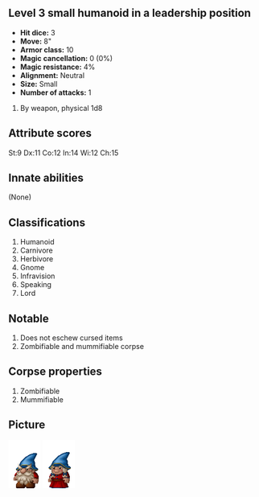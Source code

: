 ## Level 3 small humanoid in a leadership position
- **Hit dice:** 3
- **Move:** 8"
- **Armor class:** 10
- **Magic cancellation:** 0 (0%)
- **Magic resistance:** 4%
- **Alignment:** Neutral
- **Size:** Small
- **Number of attacks:** 1
1. By weapon, physical 1d8
## Attribute scores
St:9 Dx:11 Co:12 In:14 Wi:12 Ch:15
## Innate abilities
(None)
## Classifications
1. Humanoid
2. Carnivore
3. Herbivore
4. Gnome
5. Infravision
6. Speaking
7. Lord
## Notable
1. Does not eschew cursed items
2. Zombifiable and mummifiable corpse
## Corpse properties
1. Zombifiable
2. Mummifiable
## Picture
![Gnome lord](https://github.com/hyvanmielenpelit/GnollHackTileSet/blob/main/Monsters/gnome_lord/gnome_lord.png) ![Gnome lady](https://github.com/hyvanmielenpelit/GnollHackTileSet/blob/main/Monsters/gnome_lord/gnome_lord_female.png)
